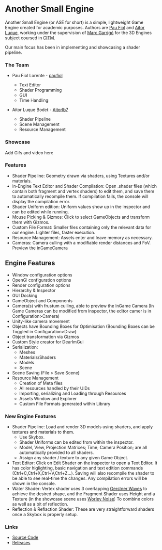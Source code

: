 # Another Small Engine

Another Small Engine (or ASE for short) is a simple, lightweight Game Engine created for academic purposes. Authors are [Pau Fiol](https://github.com/paufiol) and [Aitor Luque](https://github.com/Aitorlb7), working under the supervision of [Marc Garrigó](https://github.com/markitus18) for the 3D Engines subject coursed in [CITM](https://www.citm.upc.edu/).

Our main focus has been in implementing and showcasing a shader pipeline.

### The Team

- Pau Fiol Lorente - [paufiol](https://github.com/paufiol)
  - Text Editor
  - Shader Programming
  - GUI
  - Time Handling
  
- Aitor Luque Bodet - [Aitorlb7](https://github.com/Aitorlb7)
  - Shader Pipeline
  - Scene Management
  - Resource Management

### Showcase

Add Gifs and video here

### Features

- Shader Pipeline: Geometry drawn via shaders, using Textures and/or materials.
- In-Engine Text Editor and Shader Compilation: Open .shader files (which contain both fragment and vertex shaders) to edit them, and save them to automatically recompile them. If compilation fails, the console will display the compilation error. 
- Shader Uniform edition: Uniform values show up in the inspector and can be edited while running. 
- Mouse Picking & Gizmos: Click to select GameObjects and transform them with Gizmos. 
- Custom File Format: Smaller files containing only the relevant data for our engine. Lighter files, faster execution.
- Resource Management: Assets enter and leave memory as necessary.
- Cameras: Camera culling with a modifiable render distances and FoV. Preview the inGameCamera

## Engine Features
* Window configuration options
* OpenGl configuration options
* Render configuration options
* Hierarchy & Inspector
* GUI Docking
* GameObject and Components
* Camera(s) with frustum culling, able to preview the InGame Camera (In Game Cameras can be modified from Inspector, the editor camer is in Configuration>Camera)
* Unity-like camera movement
* Objects have Bounding Boxes for Optimisation (Bounding Boxes can be Toggled in Configuration>Draw)
* Object transformation via Gizmos
* Custom Style creator for DearImGui
* Serialization:
   * Meshes
   * Materials/Shaders
   * Models
   * Scene
* Scene Saving (File > Save Scene)
* Resource Management
   * Creation of Meta files
   * All resources handled by their UIDs
   * Importing, serializing and Loading through Resources
   * Assets Window and Explorer
   * Custom File Formats generated within Library
   
### New Engine Features
* Shader Pipeline: Load and render 3D models using shaders, and apply textures and materials to them.
  * Use Skybox.
  * Shader Uniforms can be edited from within the inspector.
  * Model, View, Projection Matrices; Time; Camera Position; are all automatically provided to all shaders. 
  * Assign any shader / texture to any given Game Object.
* Text Editor: Click on Edit Shader on the inspector to open a Text Editor. It has color higlighting, basic navigation and text edition commands (Ctrl+C,Ctrl+X,Ctrl+V,Ctrl+Z...). Saving will also recompile the shader to be able to see real-time the changes. Any compilation errors will be shown in the console.
* Water Shader: Vertex shader uses 3 overlapping [Gerstner Waves](https://en.wikipedia.org/wiki/Trochoidal_wave) to achieve the desired shape, and the Fragment Shader uses Height and a Texture (in the showcase scene uses [Worley Noise](https://en.wikipedia.org/wiki/Worley_noise)) To combine colors as well as a bit of reflection.
* Reflection & Reflaction Shader: These are very straightforward shaders once a Skybox is properly setup.

### Links

- [Source Code](https://github.com/paufiol/AnotherSmallEngine)
- [Releases](https://github.com/paufiol/AnotherSmallEngine/releases)
